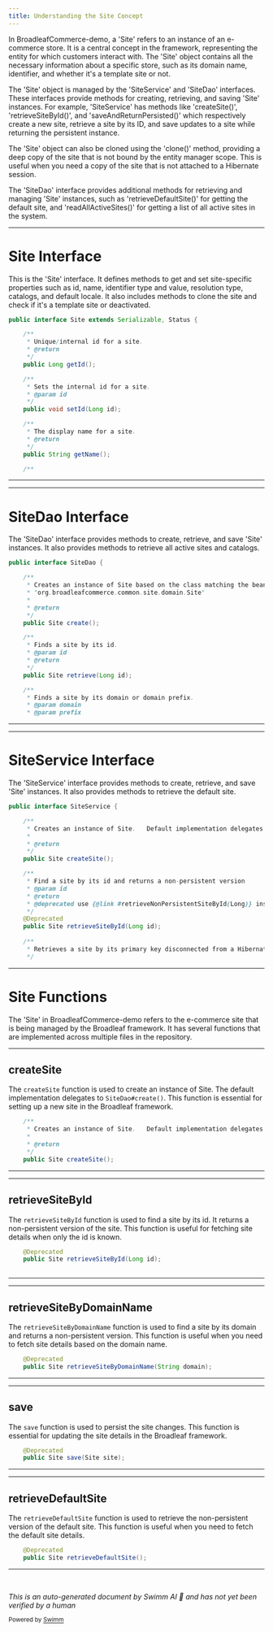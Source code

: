 ```yaml
---
title: Understanding the Site Concept
---
```

In BroadleafCommerce-demo, a 'Site' refers to an instance of an e-commerce store. It is a central concept in the framework, representing the entity for which customers interact with. The 'Site' object contains all the necessary information about a specific store, such as its domain name, identifier, and whether it's a template site or not.

The 'Site' object is managed by the 'SiteService' and 'SiteDao' interfaces. These interfaces provide methods for creating, retrieving, and saving 'Site' instances. For example, 'SiteService' has methods like 'createSite()', 'retrieveSiteById()', and 'saveAndReturnPersisted()' which respectively create a new site, retrieve a site by its ID, and save updates to a site while returning the persistent instance.

The 'Site' object can also be cloned using the 'clone()' method, providing a deep copy of the site that is not bound by the entity manager scope. This is useful when you need a copy of the site that is not attached to a Hibernate session.

The 'SiteDao' interface provides additional methods for retrieving and managing 'Site' instances, such as 'retrieveDefaultSite()' for getting the default site, and 'readAllActiveSites()' for getting a list of all active sites in the system.

<SwmSnippet path="/common/src/main/java/org/broadleafcommerce/common/site/domain/Site.java" line="31">

---

# Site Interface

This is the 'Site' interface. It defines methods to get and set site-specific properties such as id, name, identifier type and value, resolution type, catalogs, and default locale. It also includes methods to clone the site and check if it's a template site or deactivated.

```java
public interface Site extends Serializable, Status {

    /**
     * Unique/internal id for a site.
     * @return
     */
    public Long getId();

    /**
     * Sets the internal id for a site.
     * @param id
     */
    public void setId(Long id);

    /**
     * The display name for a site.
     * @return
     */
    public String getName();

    /**
```

---

</SwmSnippet>

<SwmSnippet path="/common/src/main/java/org/broadleafcommerce/common/site/dao/SiteDao.java" line="26">

---

# SiteDao Interface

The 'SiteDao' interface provides methods to create, retrieve, and save 'Site' instances. It also provides methods to retrieve all active sites and catalogs.

```java
public interface SiteDao {

    /**
     * Creates an instance of Site based on the class matching the bean id of 
     * "org.broadleafcommerce.common.site.domain.Site"
     * 
     * @return
     */
    public Site create();

    /**
     * Finds a site by its id.
     * @param id
     * @return
     */
    public Site retrieve(Long id);

    /**
     * Finds a site by its domain or domain prefix.
     * @param domain
     * @param prefix
```

---

</SwmSnippet>

<SwmSnippet path="/common/src/main/java/org/broadleafcommerce/common/site/service/SiteService.java" line="42">

---

# SiteService Interface

The 'SiteService' interface provides methods to create, retrieve, and save 'Site' instances. It also provides methods to retrieve the default site.

```java
public interface SiteService {

    /**
     * Creates an instance of Site.   Default implementation delegates to {@link SiteDao#create()}.
     * 
     * @return
     */
    public Site createSite();

    /**
     * Find a site by its id and returns a non-persistent version
     * @param id
     * @return
     * @deprecated use {@link #retrieveNonPersistentSiteById(Long)} instead
     */
    @Deprecated
    public Site retrieveSiteById(Long id);
    
    /**
     * Retrieves a site by its primary key disconnected from a Hibernate session
     */
```

---

</SwmSnippet>

# Site Functions

The 'Site' in BroadleafCommerce-demo refers to the e-commerce site that is being managed by the Broadleaf framework. It has several functions that are implemented across multiple files in the repository.

<SwmSnippet path="/common/src/main/java/org/broadleafcommerce/common/site/service/SiteService.java" line="44">

---

## createSite

The `createSite` function is used to create an instance of Site. The default implementation delegates to `SiteDao#create()`. This function is essential for setting up a new site in the Broadleaf framework.

```java
    /**
     * Creates an instance of Site.   Default implementation delegates to {@link SiteDao#create()}.
     * 
     * @return
     */
    public Site createSite();
```

---

</SwmSnippet>

<SwmSnippet path="/common/src/main/java/org/broadleafcommerce/common/site/service/SiteService.java" line="57">

---

## retrieveSiteById

The `retrieveSiteById` function is used to find a site by its id. It returns a non-persistent version of the site. This function is useful for fetching site details when only the id is known.

```java
    @Deprecated
    public Site retrieveSiteById(Long id);
    
```

---

</SwmSnippet>

<SwmSnippet path="/common/src/main/java/org/broadleafcommerce/common/site/service/SiteService.java" line="76">

---

## retrieveSiteByDomainName

The `retrieveSiteByDomainName` function is used to find a site by its domain and returns a non-persistent version. This function is useful when you need to fetch site details based on the domain name.

```java
    @Deprecated
    public Site retrieveSiteByDomainName(String domain);

```

---

</SwmSnippet>

<SwmSnippet path="/common/src/main/java/org/broadleafcommerce/common/site/service/SiteService.java" line="110">

---

## save

The `save` function is used to persist the site changes. This function is essential for updating the site details in the Broadleaf framework.

```java
    @Deprecated
    public Site save(Site site);
```

---

</SwmSnippet>

<SwmSnippet path="/common/src/main/java/org/broadleafcommerce/common/site/service/SiteService.java" line="136">

---

## retrieveDefaultSite

The `retrieveDefaultSite` function is used to retrieve the non-persistent version of the default site. This function is useful when you need to fetch the default site details.

```java
    @Deprecated
    public Site retrieveDefaultSite();
```

---

</SwmSnippet>

&nbsp;

*This is an auto-generated document by Swimm AI 🌊 and has not yet been verified by a human*

<SwmMeta version="3.0.0" repo-id="Z2l0aHViJTNBJTNBQnJvYWRsZWFmQ29tbWVyY2UtZGVtbyUzQSUzQWdpbGFkbmF2b3Q=" repo-name="BroadleafCommerce-demo" doc-type="overview"><sup>Powered by [Swimm](/)</sup></SwmMeta>
